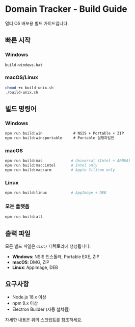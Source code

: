# Domain Tracker - Build Guide

멀티 OS 배포용 빌드 가이드입니다.

## 빠른 시작

### Windows
```cmd
build-windows.bat
```

### macOS/Linux  
```bash
chmod +x build-unix.sh
./build-unix.sh
```

## 빌드 명령어

### Windows
```cmd
npm run build:win              # NSIS + Portable + ZIP
npm run build:win:portable     # Portable 실행파일만
```

### macOS
```bash
npm run build:mac             # Universal (Intel + ARM64)
npm run build:mac:intel       # Intel only
npm run build:mac:arm         # Apple Silicon only
```

### Linux
```bash
npm run build:linux           # AppImage + DEB
```

### 모든 플랫폼
```bash
npm run build:all
```

## 출력 파일

모든 빌드 파일은 `dist/` 디렉토리에 생성됩니다:

- **Windows**: NSIS 인스톨러, Portable EXE, ZIP
- **macOS**: DMG, ZIP
- **Linux**: AppImage, DEB

## 요구사항

- Node.js 18.x 이상
- npm 9.x 이상
- Electron Builder (자동 설치됨)

자세한 내용은 위의 스크립트를 참조하세요.
